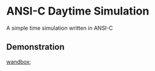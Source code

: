 # ANSI-C Daytime Simulation
A simple time simulation written in ANSI-C

## Demonstration
[wandbox](https://wandbox.org/permlink/aQq4GOMtTbqp2ezG);
